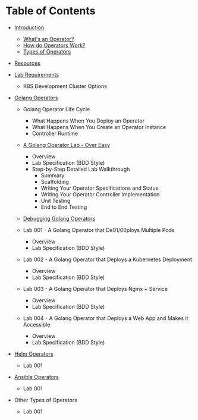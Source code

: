 # Table of Contents

- [Introduction](01/01-introduction.md)
  - [What's an Operator?](01/01-introduction.md#whats-an-operator)
  - [How do Operators Work?](01/01-introduction.md#how-do-operators-work)
  - [Types of Operators](01/01-introduction.md#types-of-operators)

- [Resources](01/02-resources.md)

- [Lab Requirements](01/03-lab-requirements.md)
  - K8S Development Cluster Options

- [Golang Operators](02/01-golang-operators-overview.md)
  
  - Golang Operator Life Cycle
    - What Happens When You Deploy an Operator
    - What Happens When You Create an Operator Instance
    - Controller Runtime
    
  - [A Golang Operator Lab - Over Easy](02/02-a-golang-operator-over-easy.md)
    - Overview
    - Lab Specification (BDD Style)
    - Step-by-Step Detailed Lab Walkthrough
      - Summary
      - Scaffolding
      - Writing Your Operator Specifications and Status
      - Writing Your Operator Controller Implementation
      - Unit Testing
      - End to End Testing

  - [Debugging Golang Operators](02/03-debugging-golang-operators.md)

  - Lab 001 - A Golang Operator that De01/00ploys Multiple Pods
    - Overview
    - Lab Specification (BDD Style)

  - Lab 002 - A Golang Operator that Deploys a Kubernetes Deployment
    - Overview
    - Lab Specification (BDD Style)

  - Lab 003 - A Golang Operator that Deploys Nginx + Service
    - Overview
    - Lab Specification (BDD Style)

  - Lab 004 - A Golang Operator that Deploys a Web App and Makes it 
  Accessible
    - Overview
    - Lab Specification (BDD Style)

- [Helm Operators](03/01-helm-operators.md)

  - Lab 001

- [Ansible Operators](04/01-ansible-operators.md)

  - Lab 001

- Other Types of Operators

  - Lab 001